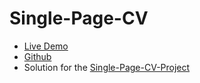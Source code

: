 # Single-Page-CV
 
- [Live Demo](https://mabroorhussan.github.io/Single-Page-CV/)
- [Github](https://github.com/MabroorHussan/Single-Page-CV)
- Solution for the [Single-Page-CV-Project](https://roadmap.sh/projects/single-page-cv)
